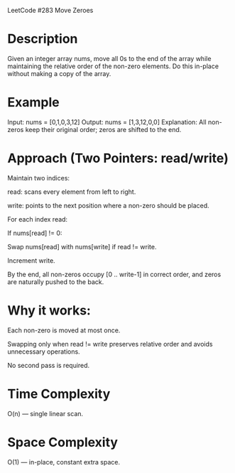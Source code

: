 LeetCode #283
Move Zeroes

# Description
Given an integer array nums, move all 0s to the end of the array while maintaining the relative order of the non-zero elements. Do this in-place without making a copy of the array.

# Example
Input: nums = [0,1,0,3,12]
Output: nums = [1,3,12,0,0]
Explanation: All non-zeros keep their original order; zeros are shifted to the end.

# Approach (Two Pointers: read/write)
Maintain two indices:

read: scans every element from left to right.

write: points to the next position where a non-zero should be placed.

For each index read:

If nums[read] != 0:

Swap nums[read] with nums[write] if read != write.

Increment write.

By the end, all non-zeros occupy [0 .. write-1] in correct order, and zeros are naturally pushed to the back.

# Why it works:

Each non-zero is moved at most once.

Swapping only when read != write preserves relative order and avoids unnecessary operations.

No second pass is required.

# Time Complexity
O(n) — single linear scan.

# Space Complexity
O(1) — in-place, constant extra space.